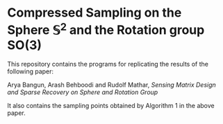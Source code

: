 # Compressed Sampling on the Sphere $\mathbb{S}^2$ and the Rotation group $\mathrm{SO}(3)$

This repository contains the programs for replicating the results of the following paper:

Arya Bangun, Arash Behboodi and Rudolf Mathar, *Sensing Matrix Design and Sparse Recovery on Sphere and Rotation Group*

It also contains the sampling points obtained by Algorithm 1 in the above paper.
